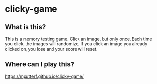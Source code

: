 # clicky-game

## What is this?
This is a memory testing game. Click an image, but only once. Each time you click, the images will randomize. If you click an image you already clicked on, you lose and your score will reset.

## Where can I play this?
https://mputterf.github.io/clicky-game/
